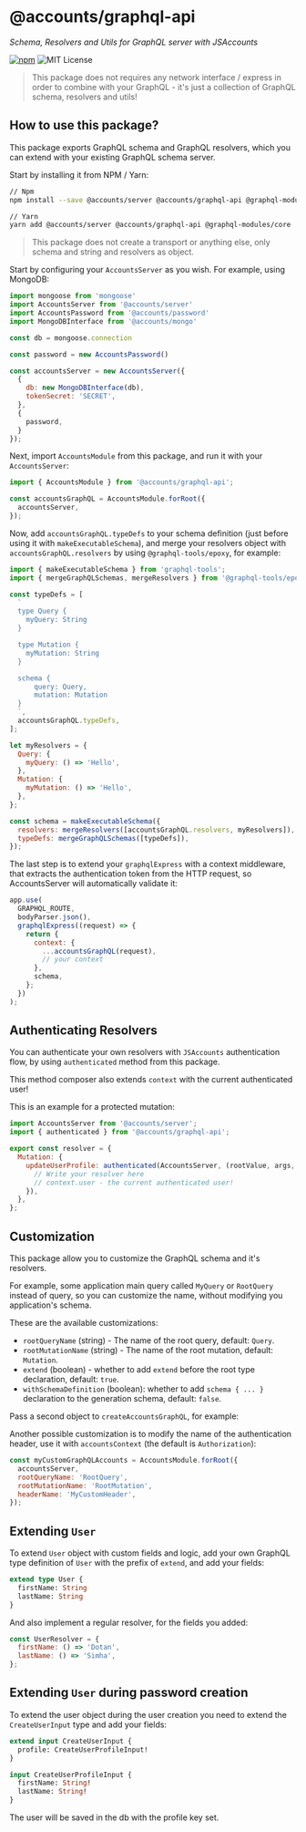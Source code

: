 # @accounts/graphql-api

_Schema, Resolvers and Utils for GraphQL server with JSAccounts_

[![npm](https://img.shields.io/npm/v/@accounts/graphql-api.svg?maxAge=2592000)](https://www.npmjs.com/package/@accounts/graphql-api)
![MIT License](https://img.shields.io/badge/license-MIT-blue.svg)

> This package does not requires any network interface / express in order to combine with your GraphQL - it's just a collection of GraphQL schema, resolvers and utils!

## How to use this package?

This package exports GraphQL schema and GraphQL resolvers, which you can extend with your existing GraphQL schema server.

Start by installing it from NPM / Yarn:

```bash
// Npm
npm install --save @accounts/server @accounts/graphql-api @graphql-modules/core

// Yarn
yarn add @accounts/server @accounts/graphql-api @graphql-modules/core
```

> This package does not create a transport or anything else, only schema and string and resolvers as object.

Start by configuring your `AccountsServer` as you wish. For example, using MongoDB:

```js
import mongoose from 'mongoose'
import AccountsServer from '@accounts/server'
import AccountsPassword from '@accounts/password'
import MongoDBInterface from '@accounts/mongo'

const db = mongoose.connection

const password = new AccountsPassword()

const accountsServer = new AccountsServer({
  {
    db: new MongoDBInterface(db),
    tokenSecret: 'SECRET',
  },
  {
    password,
  }
});
```

Next, import `AccountsModule` from this package, and run it with your `AccountsServer`:

```js
import { AccountsModule } from '@accounts/graphql-api';

const accountsGraphQL = AccountsModule.forRoot({
  accountsServer,
});
```

Now, add `accountsGraphQL.typeDefs` to your schema definition (just before using it with `makeExecutableSchema`), and merge your resolvers object with `accountsGraphQL.resolvers` by using `@graphql-tools/epoxy`, for example:

```js
import { makeExecutableSchema } from 'graphql-tools';
import { mergeGraphQLSchemas, mergeResolvers } from '@graphql-tools/epoxy';

const typeDefs = [
  `
  type Query {
    myQuery: String
  }

  type Mutation {
    myMutation: String
  }

  schema {
      query: Query,
      mutation: Mutation
  }
  `,
  accountsGraphQL.typeDefs,
];

let myResolvers = {
  Query: {
    myQuery: () => 'Hello',
  },
  Mutation: {
    myMutation: () => 'Hello',
  },
};

const schema = makeExecutableSchema({
  resolvers: mergeResolvers([accountsGraphQL.resolvers, myResolvers]),
  typeDefs: mergeGraphQLSchemas([typeDefs]),
});
```

The last step is to extend your `graphqlExpress` with a context middleware, that extracts the authentication token from the HTTP request, so AccountsServer will automatically validate it:

```js
app.use(
  GRAPHQL_ROUTE,
  bodyParser.json(),
  graphqlExpress((request) => {
    return {
      context: {
        ...accountsGraphQL(request),
        // your context
      },
      schema,
    };
  })
);
```

## Authenticating Resolvers

You can authenticate your own resolvers with `JSAccounts` authentication flow, by using `authenticated` method from this package.

This method composer also extends `context` with the current authenticated user!

This is an example for a protected mutation:

```js
import AccountsServer from '@accounts/server';
import { authenticated } from '@accounts/graphql-api';

export const resolver = {
  Mutation: {
    updateUserProfile: authenticated(AccountsServer, (rootValue, args, context) => {
      // Write your resolver here
      // context.user - the current authenticated user!
    }),
  },
};
```

## Customization

This package allow you to customize the GraphQL schema and it's resolvers.

For example, some application main query called `MyQuery` or `RootQuery` instead of query, so you can customize the name, without modifying you application's schema.

These are the available customizations:

- `rootQueryName` (string) - The name of the root query, default: `Query`.
- `rootMutationName` (string) - The name of the root mutation, default: `Mutation`.
- `extend` (boolean) - whether to add `extend` before the root type declaration, default: `true`.
- `withSchemaDefinition` (boolean): whether to add `schema { ... }` declaration to the generation schema, default: `false`.

Pass a second object to `createAccountsGraphQL`, for example:

Another possible customization is to modify the name of the authentication header, use it with `accountsContext` (the default is `Authorization`):

```js
const myCustomGraphQLAccounts = AccountsModule.forRoot({
  accountsServer,
  rootQueryName: 'RootQuery',
  rootMutationName: 'RootMutation',
  headerName: 'MyCustomHeader',
});
```

## Extending `User`

To extend `User` object with custom fields and logic, add your own GraphQL type definition of `User` with the prefix of `extend`, and add your fields:

```graphql
extend type User {
  firstName: String
  lastName: String
}
```

And also implement a regular resolver, for the fields you added:

```js
const UserResolver = {
  firstName: () => 'Dotan',
  lastName: () => 'Simha',
};
```

## Extending `User` during password creation

To extend the user object during the user creation you need to extend the `CreateUserInput` type and add your fields:

```graphql
extend input CreateUserInput {
  profile: CreateUserProfileInput!
}

input CreateUserProfileInput {
  firstName: String!
  lastName: String!
}
```

The user will be saved in the db with the profile key set.
